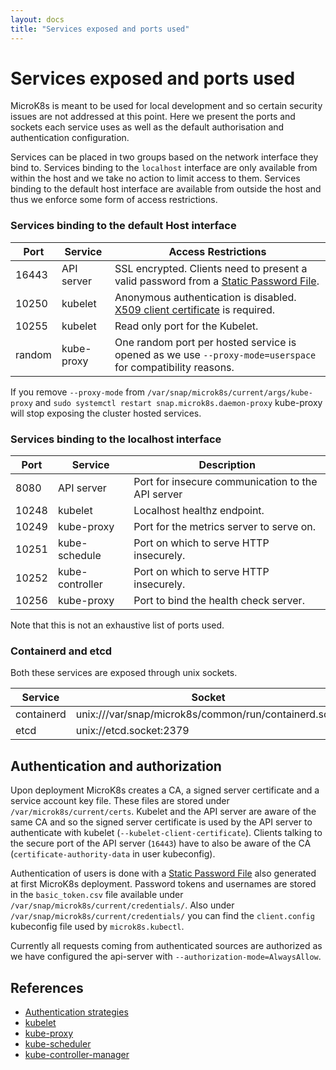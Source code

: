 ```yaml
---
layout: docs
title: "Services exposed and ports used"
---
```

# Services exposed and ports used

MicroK8s is meant to be used for local development and so certain security issues are not addressed at this point. Here we present the ports and sockets each service uses as well as the default authorisation and authentication configuration.

Services can be placed in two groups based on the network interface they bind to. Services binding to the `localhost`
interface are only available from within the host and we take no action to limit access to them. Services binding to the
default host interface are available from outside the host and thus we enforce some form of access restrictions.

### Services binding to the default Host interface

Port   | Service      | Access Restrictions
------ | ------------ | ---
16443  | API server   | SSL encrypted. Clients need to present a valid password from a [Static Password File](https://kubernetes.io/docs/reference/access-authn-authz/authentication/#authentication-strategies).
10250  | kubelet      | Anonymous authentication is disabled. [X509 client certificate](https://kubernetes.io/docs/reference/command-line-tools-reference/kubelet-authentication-authorization/) is required.
10255  | kubelet      | Read only port for the Kubelet.
random | kube-proxy   | One random port per hosted service is opened as we use `--proxy-mode=userspace` for compatibility reasons.

If you remove `--proxy-mode` from `/var/snap/microk8s/current/args/kube-proxy` and `sudo systemctl restart snap.microk8s.daemon-proxy` kube-proxy will stop exposing the cluster hosted services.


### Services binding to the localhost interface

Port  | Service           | Description
------| ----------------- | -----------
8080  | API server        | Port for insecure communication to the API server
10248 | kubelet           | Localhost healthz endpoint.
10249 | kube-proxy        | Port for the metrics server to serve on.
10251 | kube-schedule     | Port on which to serve HTTP insecurely.
10252 | kube-controller   | Port on which to serve HTTP insecurely.
10256 | kube-proxy        | Port to bind the health check server.

Note that this is not an exhaustive list of ports used.

### Containerd and etcd

Both these services are exposed through unix sockets.

Service     | Socket
----------- | ---
containerd  | unix:///var/snap/microk8s/common/run/containerd.sock
etcd        | unix://etcd.socket:2379


## Authentication and authorization

Upon deployment MicroK8s creates a CA, a signed server certificate and a service account key file. These files are stored under `/var/microk8s/current/certs`. Kubelet and the API server are aware of the same CA and so the signed server certificate is used by the API server to authenticate with kubelet (`--kubelet-client-certificate`). Clients talking to the secure port of the API server (`16443`) have to also be aware of the CA (`certificate-authority-data` in user kubeconfig).

Authentication of users is done with a [Static Password File](https://kubernetes.io/docs/reference/access-authn-authz/authentication/#authentication-strategies) also generated at first MicroK8s deployment. Password tokens and usernames are stored in the `basic_token.csv` file available under `/var/snap/microk8s/current/credentials/`. Also under `/var/snap/microk8s/current/credentials/` you can find the `client.config` kubeconfig file used by `microk8s.kubectl`.

Currently all requests coming from authenticated sources are authorized as we have configured the api-server with
`--authorization-mode=AlwaysAllow`.


## References

 - [Authentication strategies](https://kubernetes.io/docs/reference/access-authn-authz/authentication/#authentication-strategies)
 - [kubelet](https://kubernetes.io/docs/reference/command-line-tools-reference/kubelet/)
 - [kube-proxy](https://kubernetes.io/docs/reference/command-line-tools-reference/kube-proxy/)
 - [kube-scheduler](https://kubernetes.io/docs/reference/command-line-tools-reference/kube-scheduler/)
 - [kube-controller-manager](https://kubernetes.io/docs/reference/command-line-tools-reference/kube-controller-manager/)

